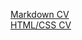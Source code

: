 [Markdown CV](https://AnnQK.github.io/rsschool-cv/cv)  
[HTML/CSS CV](https://annqk.github.io/rsschool-cv/)
